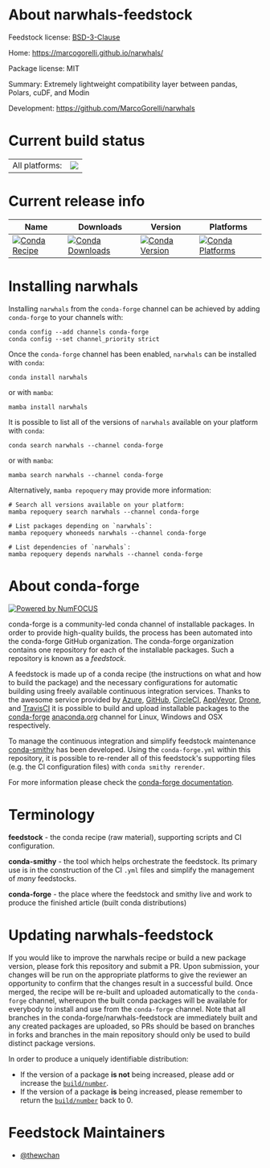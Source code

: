About narwhals-feedstock
========================

Feedstock license: [BSD-3-Clause](https://github.com/conda-forge/narwhals-feedstock/blob/main/LICENSE.txt)

Home: https://marcogorelli.github.io/narwhals/

Package license: MIT

Summary: Extremely lightweight compatibility layer between pandas, Polars, cuDF, and Modin

Development: https://github.com/MarcoGorelli/narwhals

Current build status
====================


<table><tr><td>All platforms:</td>
    <td>
      <a href="https://dev.azure.com/conda-forge/feedstock-builds/_build/latest?definitionId=22128&branchName=main">
        <img src="https://dev.azure.com/conda-forge/feedstock-builds/_apis/build/status/narwhals-feedstock?branchName=main">
      </a>
    </td>
  </tr>
</table>

Current release info
====================

| Name | Downloads | Version | Platforms |
| --- | --- | --- | --- |
| [![Conda Recipe](https://img.shields.io/badge/recipe-narwhals-green.svg)](https://anaconda.org/conda-forge/narwhals) | [![Conda Downloads](https://img.shields.io/conda/dn/conda-forge/narwhals.svg)](https://anaconda.org/conda-forge/narwhals) | [![Conda Version](https://img.shields.io/conda/vn/conda-forge/narwhals.svg)](https://anaconda.org/conda-forge/narwhals) | [![Conda Platforms](https://img.shields.io/conda/pn/conda-forge/narwhals.svg)](https://anaconda.org/conda-forge/narwhals) |

Installing narwhals
===================

Installing `narwhals` from the `conda-forge` channel can be achieved by adding `conda-forge` to your channels with:

```
conda config --add channels conda-forge
conda config --set channel_priority strict
```

Once the `conda-forge` channel has been enabled, `narwhals` can be installed with `conda`:

```
conda install narwhals
```

or with `mamba`:

```
mamba install narwhals
```

It is possible to list all of the versions of `narwhals` available on your platform with `conda`:

```
conda search narwhals --channel conda-forge
```

or with `mamba`:

```
mamba search narwhals --channel conda-forge
```

Alternatively, `mamba repoquery` may provide more information:

```
# Search all versions available on your platform:
mamba repoquery search narwhals --channel conda-forge

# List packages depending on `narwhals`:
mamba repoquery whoneeds narwhals --channel conda-forge

# List dependencies of `narwhals`:
mamba repoquery depends narwhals --channel conda-forge
```


About conda-forge
=================

[![Powered by
NumFOCUS](https://img.shields.io/badge/powered%20by-NumFOCUS-orange.svg?style=flat&colorA=E1523D&colorB=007D8A)](https://numfocus.org)

conda-forge is a community-led conda channel of installable packages.
In order to provide high-quality builds, the process has been automated into the
conda-forge GitHub organization. The conda-forge organization contains one repository
for each of the installable packages. Such a repository is known as a *feedstock*.

A feedstock is made up of a conda recipe (the instructions on what and how to build
the package) and the necessary configurations for automatic building using freely
available continuous integration services. Thanks to the awesome service provided by
[Azure](https://azure.microsoft.com/en-us/services/devops/), [GitHub](https://github.com/),
[CircleCI](https://circleci.com/), [AppVeyor](https://www.appveyor.com/),
[Drone](https://cloud.drone.io/welcome), and [TravisCI](https://travis-ci.com/)
it is possible to build and upload installable packages to the
[conda-forge](https://anaconda.org/conda-forge) [anaconda.org](https://anaconda.org/)
channel for Linux, Windows and OSX respectively.

To manage the continuous integration and simplify feedstock maintenance
[conda-smithy](https://github.com/conda-forge/conda-smithy) has been developed.
Using the ``conda-forge.yml`` within this repository, it is possible to re-render all of
this feedstock's supporting files (e.g. the CI configuration files) with ``conda smithy rerender``.

For more information please check the [conda-forge documentation](https://conda-forge.org/docs/).

Terminology
===========

**feedstock** - the conda recipe (raw material), supporting scripts and CI configuration.

**conda-smithy** - the tool which helps orchestrate the feedstock.
                   Its primary use is in the construction of the CI ``.yml`` files
                   and simplify the management of *many* feedstocks.

**conda-forge** - the place where the feedstock and smithy live and work to
                  produce the finished article (built conda distributions)


Updating narwhals-feedstock
===========================

If you would like to improve the narwhals recipe or build a new
package version, please fork this repository and submit a PR. Upon submission,
your changes will be run on the appropriate platforms to give the reviewer an
opportunity to confirm that the changes result in a successful build. Once
merged, the recipe will be re-built and uploaded automatically to the
`conda-forge` channel, whereupon the built conda packages will be available for
everybody to install and use from the `conda-forge` channel.
Note that all branches in the conda-forge/narwhals-feedstock are
immediately built and any created packages are uploaded, so PRs should be based
on branches in forks and branches in the main repository should only be used to
build distinct package versions.

In order to produce a uniquely identifiable distribution:
 * If the version of a package **is not** being increased, please add or increase
   the [``build/number``](https://docs.conda.io/projects/conda-build/en/latest/resources/define-metadata.html#build-number-and-string).
 * If the version of a package **is** being increased, please remember to return
   the [``build/number``](https://docs.conda.io/projects/conda-build/en/latest/resources/define-metadata.html#build-number-and-string)
   back to 0.

Feedstock Maintainers
=====================

* [@thewchan](https://github.com/thewchan/)

